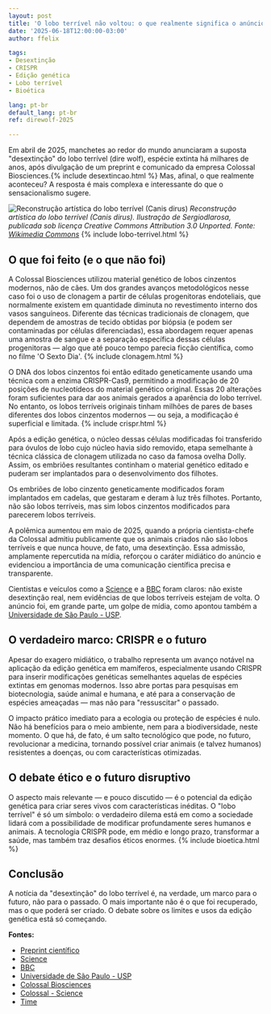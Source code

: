```yaml
---
layout: post
title: 'O lobo terrível não voltou: o que realmente significa o anúncio da "desextinção" e por que o futuro é mais importante que o passado'
date: '2025-06-18T12:00:00-03:00'
author: ffelix

tags:
- Desextinção
- CRISPR
- Edição genética
- Lobo terrível
- Bioética

lang: pt-br
default_lang: pt-br
ref: direwolf-2025

---
```


Em abril de 2025, manchetes ao redor do mundo anunciaram a suposta "desextinção" do lobo terrível (dire wolf), espécie extinta há milhares de anos, após divulgação de um preprint e comunicado da empresa Colossal Biosciences.{% include desextincao.html %} Mas, afinal, o que realmente aconteceu? A resposta é mais complexa e interessante do que o sensacionalismo sugere.

<!--more-->

![Reconstrução artística do lobo terrível (Canis dirus)](https://upload.wikimedia.org/wikipedia/commons/9/92/Canis_dirus_Sergiodlarosa.jpg)
*Reconstrução artística do lobo terrível (Canis dirus). Ilustração de Sergiodlarosa, publicada sob licença Creative Commons Attribution 3.0 Unported. Fonte: [Wikimedia Commons](https://commons.wikimedia.org/wiki/File:Canis_dirus_Sergiodlarosa.jpg)* {% include lobo-terrivel.html %}

## O que foi feito (e o que não foi)

A Colossal Biosciences utilizou material genético de lobos cinzentos modernos, não de cães. Um dos  grandes avanços metodológicos nesse caso foi o uso de clonagem a partir de células progenitoras endoteliais, que normalmente existem em quantidade diminuta no revestimento interno dos vasos sanguíneos. Diferente das técnicas tradicionais de clonagem, que dependem de amostras de tecido obtidas por biópsia (e podem ser contaminadas por células diferenciadas), essa abordagem requer apenas uma amostra de sangue e a separação específica dessas células progenitoras — algo que até pouco tempo parecia ficção científica, como no filme 'O Sexto Dia'. {% include clonagem.html %}

O DNA dos lobos cinzentos foi então editado geneticamente usando uma técnica com a enzima CRISPR-Cas9, permitindo a modificação de 20 posições de nucleotídeos do material genético original. Essas 20 alterações foram suficientes para dar aos animais gerados a aparência do lobo terrível. No entanto, os lobos terríveis originais tinham milhões de pares de bases diferentes dos lobos cinzentos modernos — ou seja, a modificação é superficial e limitada. {% include crispr.html %}

Após a edição genética, o núcleo dessas células modificadas foi transferido para óvulos de lobo cujo núcleo havia sido removido, etapa semelhante à técnica clássica de clonagem utilizada no caso da famosa ovelha Dolly. Assim, os embriões resultantes continham o material genético editado e puderam ser implantados para o desenvolvimento dos filhotes.

Os embriões de lobo cinzento geneticamente modificados foram implantados em cadelas, que gestaram e deram à luz três filhotes. Portanto, não são lobos terríveis, mas sim lobos cinzentos modificados para parecerem lobos terríveis.

A polêmica aumentou em maio de 2025, quando a própria cientista-chefe da Colossal admitiu publicamente que os animais criados não são lobos terríveis e que nunca houve, de fato, uma desextinção. Essa admissão, amplamente repercutida na mídia, reforçou o caráter midiático do anúncio e evidenciou a importância de uma comunicação científica precisa e transparente.

Cientistas e veículos como a [Science](https://www.science.org/content/article/dire-wolf-back-dead-not-exactly) e a [BBC](https://www.bbc.com/portuguese/articles/c62973qwx4do) foram claros: não existe desextinção real, nem evidências de que lobos terríveis estejam de volta. O anúncio foi, em grande parte, um golpe de mídia, como apontou também a [Universidade de São Paulo - USP](https://jornal.usp.br/radio-usp/nao-existem-evidencias-cientificas-da-recuperacao-dos-lobos-terriveis-extintos-ha-milhares-de-anos/).

## O verdadeiro marco: CRISPR e o futuro

Apesar do exagero midiático, o trabalho representa um avanço notável na aplicação da edição genética em mamíferos, especialmente usando CRISPR para inserir modificações genéticas semelhantes aquelas de espécies extintas em genomas modernos. Isso abre portas para pesquisas em biotecnologia, saúde animal e humana, e até para a conservação de espécies ameaçadas — mas não para "ressuscitar" o passado.

O impacto prático imediato para a ecologia ou proteção de espécies é nulo. Não há benefícios para o meio ambiente, nem para a biodiversidade, neste momento. O que há, de fato, é um salto tecnológico que pode, no futuro, revolucionar a medicina, tornando possível criar animais (e talvez humanos) resistentes a doenças, ou com características otimizadas.

## O debate ético e o futuro disruptivo

O aspecto mais relevante — e pouco discutido — é o potencial da edição genética para criar seres vivos com características inéditas. O "lobo terrível" é só um símbolo: o verdadeiro dilema está em como a sociedade lidará com a possibilidade de modificar profundamente seres humanos e animais. A tecnologia CRISPR pode, em médio e longo prazo, transformar a saúde, mas também traz desafios éticos enormes. {% include bioetica.html %}

## Conclusão

A notícia da "desextinção" do lobo terrível é, na verdade, um marco para o futuro, não para o passado. O mais importante não é o que foi recuperado, mas o que poderá ser criado. O debate sobre os limites e usos da edição genética está só começando.

**Fontes:**

- [Preprint científico](https://www.biorxiv.org/content/10.1101/2025.04.09.647074v1.full.pdf)
- [Science](https://www.science.org/content/article/dire-wolf-back-dead-not-exactly)
- [BBC](https://www.bbc.com/portuguese/articles/c62973qwx4do)
- [Universidade de São Paulo - USP](https://jornal.usp.br/radio-usp/nao-existem-evidencias-cientificas-da-recuperacao-dos-lobos-terriveis-extintos-ha-milhares-de-anos/)
- [Colossal Biosciences](https://colossal.com/direwolf/)
- [Colossal - Science](https://colossal.com/direwolf/science/)
- [Time](https://time.com/7274542/colossal-dire-wolf/)
